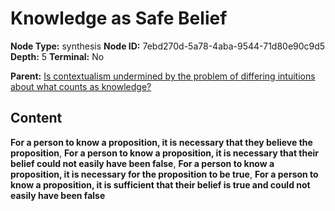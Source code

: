 # Knowledge as Safe Belief

**Node Type:** synthesis
**Node ID:** 7ebd270d-5a78-4aba-9544-71d80e90c9d5
**Depth:** 5
**Terminal:** No

**Parent:** [Is contextualism undermined by the problem of differing intuitions about what counts as knowledge?](is-contextualism-undermined-by-the-problem-of-differing-intuitions-about-what-counts-as-knowledge-antithesis-186c160a-3ef5-47b6-b071-6565545c0315.md)

## Content

**For a person to know a proposition, it is necessary that they believe the proposition**, **For a person to know a proposition, it is necessary that their belief could not easily have been false**, **For a person to know a proposition, it is necessary for the proposition to be true**, **For a person to know a proposition, it is sufficient that their belief is true and could not easily have been false**
